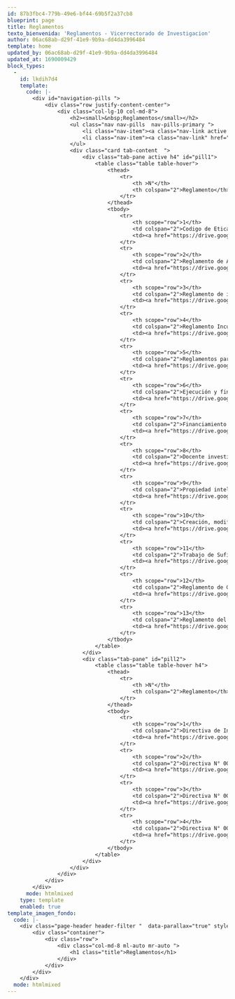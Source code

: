 ```yaml
---
id: 87b3fbc4-779b-49e6-bf44-69b5f2a37cb8
blueprint: page
title: Reglamentos
texto_bienvenida: 'Reglamentos - Vicerrectorado de Investigacion'
author: 06ac68ab-d29f-41e9-9b9a-dd4da3996484
template: home
updated_by: 06ac68ab-d29f-41e9-9b9a-dd4da3996484
updated_at: 1690009429
block_types:
  -
    id: lkdih7d4
    template:
      code: |-
        <div id="navigation-pills ">
            <div class="row justify-content-center">
                <div class="col-lg-10 col-md-8">
                    <h2><small>&nbsp;Reglamentos</small></h2>
                    <ul class="nav nav-pills  nav-pills-primary ">
                        <li class="nav-item"><a class="nav-link active " href="#pill1" data-toggle="tab">Resoluciones</a></li>
                        <li class="nav-item"><a class="nav-link" href="#pill2" data-toggle="tab">Directivas</a></li>
                    </ul>
                    <div class="card tab-content  ">
                        <div class="tab-pane active h4" id="pill1">
                            <table class="table table-hover">
                                <thead>
                                    <tr>
                                        <th >N°</th>
                                        <th colspan="2">Reglamento</th>
                                    </tr>
                                </thead>
                                <tbody>
                                    <tr>
                                        <th scope="row">1</th>
                                        <td colspan="2">Codigo de Etica.</td>
                                        <td><a href="https://drive.google.com/file/d/1TxdYp8DhPhXSfVItow7kj2rqUPSwMfks/view" target="_blank">Ver</a></td>
                                    </tr>
                                    <tr>
                                        <th scope="row">2</th>
                                        <td colspan="2">Reglamento de Año Sabatico</td>
                                        <td><a href="https://drive.google.com/file/d/1VGnXBPWnI0EEhqNWykMU_YOhs2a42SI2/view" target="_blank">Ver</a></td>
                                    </tr>
                                    <tr>
                                        <th scope="row">3</th>
                                        <td colspan="2">Reglamento de investigación</td>
                                        <td><a href="https://drive.google.com/file/d/1uO6zv_fg9lNLLspqxNrbyMZ3HQ1XM9qU/view" target="_blank">Ver</a></td>
                                    </tr>
                                    <tr>
                                        <th scope="row">4</th>
                                        <td colspan="2">Reglamento Incubadora de Empresa</td>
                                        <td><a href="https://drive.google.com/file/d/12s2Offd0nRyNlPJYgLtKEAn5PNuJetNm/view" target="_blank">Ver</a></td>
                                    </tr>
                                    <tr>
                                        <th scope="row">5</th>
                                        <td colspan="2">Reglamentos para la publicacion de Revistas de investigación</td>
                                        <td><a href="https://drive.google.com/file/d/1N3Bb2-RpzGdXm-J4_UkuO6iLNjeeKsOe/view" target="_blank">Ver</a></td>
                                    </tr>
                                    <tr>
                                        <th scope="row">6</th>
                                        <td colspan="2">Ejecución y financiamiento de proyectos de tesis para bachillerato</td>
                                        <td><a href="https://drive.google.com/file/d/1BlqskMATI9FlRBYwiYCL1qWJ5e26KjtA/view" target="_blank">Ver</a></td>
                                    </tr>
                                    <tr>
                                        <th scope="row">7</th>
                                        <td colspan="2">Financiamiento de investigación con fondos del canon, sobre canon y regalías mineras</td>
                                        <td><a href="https://drive.google.com/file/d/1URRkA9tHi__zPOlBj2bZUCmngfgU9EBw/view" target="_blank">Ver</a></td>
                                    </tr>
                                    <tr>
                                        <th scope="row">8</th>
                                        <td colspan="2">Docente investigador</td>
                                        <td><a href="https://drive.google.com/file/d/1z2Du4oIEdh9q8W4ZRuc0d6UMSAc-8XYr/view" target="_blank">Ver</a></td>
                                    </tr>
                                    <tr>
                                        <th scope="row">9</th>
                                        <td colspan="2">Propiedad intelectual</td>
                                        <td><a href="https://drive.google.com/file/d/1K8PQ_ellqm-wiLvpx0ILFKoksdb-IKX1/view" target="_blank">Ver</a></td>
                                    </tr>
                                    <tr>
                                        <th scope="row">10</th>
                                        <td colspan="2">Creación, modificación y supresión de institutos y centros de investigación</td>
                                        <td><a href="https://drive.google.com/file/d/165t2JTSmfb71bhYb6Z8FepfNMRheVs1b/view" target="_blank">Ver</a></td>
                                    </tr>
                                    <tr>
                                        <th scope="row">11</th>
                                        <td colspan="2">Trabajo de Suficiencia Profesional (Modalidad para obtener título profesional)</td>
                                        <td><a href="https://drive.google.com/file/d/1tsB2DX-0LKlLpO6RiJntoBk17HUMm5y3/view" target="_blank">Ver</a></td>
                                    </tr>
                                    <tr>
                                        <th scope="row">12</th>
                                        <td colspan="2">Reglamento de Grupos de Investigacion</td>
                                        <td><a href="https://drive.google.com/file/d/1M1BLwxhqxap0jU45kpoUzpsDbGTgZW4M/view" target="_blank">Ver</a></td>
                                    </tr>
                                    <tr>
                                        <th scope="row">13</th>
                                        <td colspan="2">Reglamento del Repositorio de Institucional</td>
                                        <td><a href="https://drive.google.com/file/d/1FNXxEnW_zWmuuFhHJ7tW2AqECUwekjBc/view" target="_blank">Ver</a></td>
                                    </tr>
                                </tbody>
                            </table>
                        </div>
                        <div class="tab-pane" id="pill2">
                            <table class="table table-hover h4">
                                <thead>
                                    <tr>
                                        <th >N°</th>
                                        <th colspan="2">Reglamento</th>
                                    </tr>
                                </thead>
                                <tbody>
                                    <tr>
                                        <th scope="row">1</th>
                                        <td colspan="2">Directiva de Investigacion: Facultad de Administracion</td>
                                        <td><a href="https://drive.google.com/file/d/1FCbtCIbEuJTy91kZabJWhdH8-_P-y3Jw/view" target="_blank">Ver</a></td>
                                    </tr>
                                    <tr>
                                        <th scope="row">2</th>
                                        <td colspan="2">Directiva N° 001-2019-VRIN-UNAMBA: Ejecución en Gestión de Apoyo Económico Para Docentes y Estudiantes de UNAMBA</td>
                                        <td><a href="https://drive.google.com/file/d/18YsfT3OB3iqJIFPclTp-mJ-nLSuRmhaw/view" target="_blank">Ver</a></td>
                                    </tr>
                                    <tr>
                                        <th scope="row">3</th>
                                        <td colspan="2">Directiva N° 002-2019-VRIN-UNAMBA: Ejecución de Apoyo Económico Para Docentes y Estudiantes Ganadores de Concurso Financiable con Fondos Canon, Sobrecanon y Regalías Mineras de la UNAMBA</td>
                                        <td><a href="https://drive.google.com/file/d/1m-tVE6y5bul9dts1UWqNavSYmyTflBLg/view" target="_blank">Ver</a></td>
                                    </tr>
                                    <tr>
                                        <th scope="row">4</th>
                                        <td colspan="2">Directiva N° 007-2019/OR-DP-UNAMBA: Normas y Procesos Para la Ejecución del Gasto Bajo la Modalidad de Encargos Para el Proceso de Investigación por la Fuente de Financiamiento Canon y regalías Mineras</td>
                                        <td><a href="https://drive.google.com/file/d/1G-oWTQRbHYyaM2dydJT5Y64_nq36l9Vt/view" target="_blank">Ver</a></td>
                                    </tr>
                                </tbody>
                            </table>
                        </div>
                    </div>
                </div>
            </div>
        </div>
      mode: htmlmixed
    type: template
    enabled: true
template_imagen_fondo:
  code: |-
    <div class="page-header header-filter "  data-parallax="true" style="background-image: url('/assets/a_home_otros/reglamento.jpg');">
        <div class="container">
            <div class="row">
                <div class="col-md-8 ml-auto mr-auto ">
                    <h1 class="title">Reglamentos</h1>
                </div>
            </div>
        </div>
    </div>
  mode: htmlmixed
---
```

